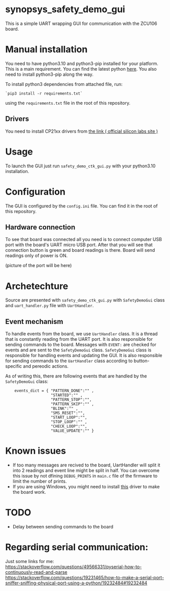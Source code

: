 # synopsys_safety_demo_gui

This is a simple UART wrapping GUI for communication with the ZCU106 board.

# Manual installation

You need to have python3.10 and python3-pip installed for your platform. This is a main requirement. You can find the latest python [here](https://www.python.org/downloads/). You also need to install  python3-pip along the way.

To install python3 dependencies from attached file, run:

    `pip3 install -r requirements.txt`
using the `requirements.txt` file in the root of this repository.


## Drivers

You need to install CP21xx drivers from [ the link  ( official silicon labs site ) ](https://www.silabs.com/developers/usb-to-uart-bridge-vcp-drivers?tab=downloads)

# Usage

To launch the GUI just run `safety_demo_ctk_gui.py` with your python3.10 installation.

# Configuration

The GUI is configured by the `config.ini` file. You can find it in the root of this repository.

## Hardware connection

To see that board was connected all you need is to connect computer USB port with the board's UART micro USB port. After that you will see that connection button is green and board readings is there. Board will send readings only of power is ON.

(picture of the port will be here)
# Archetechture

Source are presented with `safety_demo_ctk_gui.py` with `SafetyDemoGui` class and `uart_handler.py` file with `UartHandler`.

## Event mechanism

To handle events from the board, we use `UartHandler` class. It is a thread that is constantly reading from the UART port. It is also responsible for sending commands to the board. Messages with `EVENT:` are checked for events and are sent to the `SafetyDemoGui` class. `SafetyDemoGui` class is responsible for handling events and updating the GUI. It is also responsible for sending commands to the `UartHandler` class according to button-specific and pereodic actions.

As of writing this, there are following events that are handled by the `SafetyDemoGui` class:
```
    events_dict = { "PATTERN_DONE":"" ,
                    "STARTED":"" ,
                    "PATTERN_STOP":"",
                    "PATTERN_SKIP":"" ,
                    "BLINK":"" ,
                    "SMS_RESET":"",
                    "START_LOOP":"",
                    "STOP_LOOP":"" ,
                    "CHECK_LOOP":"",
                    "VALUE_UPDATE":"" }
```
# Known issues

* If too many messages are recived to the board, UartHandler will split it into 2 readings and event line might be split in half. You can overcome this issue by not dfining `DEBUG_PRINTS` in `main.c` file of the firmware to limit the number of prints.
* If you are using Windows, you might need to install [this](https://www.silabs.com/developers/usb-to-uart-bridge-vcp-drivers?tab=downloads) driver to make the board work.


# TODO

* Delay between sending commands to the board

# Regarding serial communication:

Just some links for me:
https://stackoverflow.com/questions/49566331/pyserial-how-to-continuously-read-and-parse
https://stackoverflow.com/questions/19231465/how-to-make-a-serial-port-sniffer-sniffing-physical-port-using-a-python/19232484#19232484